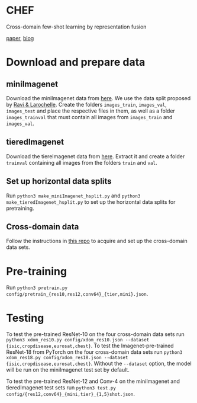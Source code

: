 # CHEF
Cross-domain few-shot learning by representation fusion

[paper](https://arxiv.org/abs/2010.06498), 
[blog](https://ml-jku.github.io/chef/)

# Download and prepare data

## miniImagenet

Download the miniImagenet data from 
[here](https://drive.google.com/file/d/0B3Irx3uQNoBMQ1FlNXJsZUdYWEE/view).
We use the data split proposed by 
[Ravi & Larochelle](https://openreview.net/pdf?id=rJY0-Kcll). 
Create the folders `images_train`, `images_val`, `images_test` and place 
the respective files in them, as well as a folder `images_trainval` that 
must contain all images from `images_train` and `images_val`. 

## tieredImagenet

Download the tiereImagenet data from 
[here](https://datasets.d2.mpi-inf.mpg.de/yaoyaoliu/tiered_imagenet.tar). 
Extract it and create a folder `trainval` containing all images 
from the folders `train` and `val`. 

## Set up horizontal data splits

Run `python3 make_miniImagenet_hsplit.py` and 
`python3 make_tieredImagenet_hsplit.py` to set up the horizontal 
data splits for pretraining. 

## Cross-domain data

Follow the instructions in [this repo](https://github.com/IBM/cdfsl-benchmark) 
to acquire and set up the cross-domain data sets. 

# Pre-training

Run `python3 pretrain.py config/pretrain_{res10,res12,conv64}_{tier,mini}.json`.

# Testing

To test the pre-trained ResNet-10 on the four cross-domain data sets run 
`python3 xdom_res10.py config/xdom_res10.json --dataset {isic,cropdisease,eurosat,chest}`. 
To test the Imagenet-pre-trained ResNet-18 from PyTorch on the four 
cross-domain data sets run 
`python3 xdom_res18.py config/xdom_res18.json --dataset {isic,cropdisease,eurosat,chest}`. 
Without the `--dataset` option, the model will be run on the miniImagenet test 
set by default. 

To test the pre-trained ResNet-12 and Conv-4 on the miniImagenet and 
tieredImagenet test sets run 
`python3 test.py config/{res12,conv64}_{mini,tier}_{1,5}shot.json`. 

